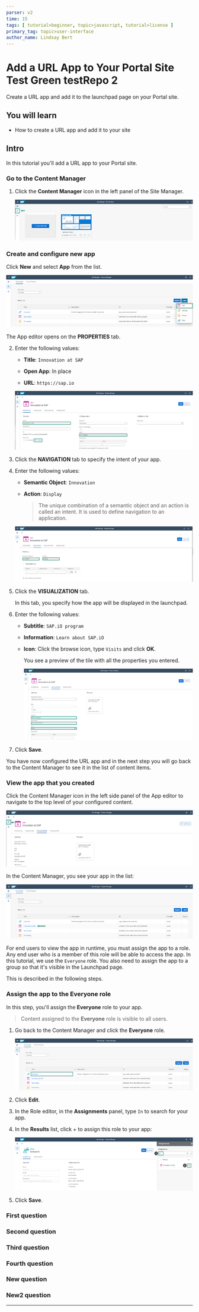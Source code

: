 ```yaml
---
parser: v2
time: 15
tags: [ tutorial>beginner, topic>javascript, tutorial>license ]
primary_tag: topic>user-interface
author_name: Lindsay Bert
---
```


# Add a URL App to Your Portal Site Test Green testRepo 2
<!-- description --> Create a URL app and add it to the launchpad page on your Portal site.

## You will learn
  - How to create a URL app and add it to your site

## Intro
In this tutorial you'll add a URL app to your Portal site.

### Go to the Content Manager



1. Click the **Content Manager** icon in the left panel of the Site Manager.

    ![Content manager icon](1-content-manager-icon.png)


### Create and configure new app



Click **New** and select **App** from the list.

![Content manager empty new app](2-content-manager-empty-new-app.png)

The App editor opens on the  **PROPERTIES** tab.

2. Enter the following values:

    * **Title**: `Innovation at SAP`

    * **Open App**: In place

    * **URL**:  `https://sap.io`

    ![App editor properties tab](3-app-editor-properties.png)

3. Click the **NAVIGATION** tab to specify the intent of your app.

4. Enter the following values:

     * **Semantic Object**: `Innovation`

     * **Action**:  `Display`

        > The unique combination of a semantic object and an action is called an intent. It is used to define navigation to an application.

    ![App editor navigation tab](4-app-editor-navigation.png)

5. Click the **VISUALIZATION** tab.

    In this tab, you specify how the app will be displayed in the launchpad.

6.  Enter the following values:

    * **Subtitle**: `SAP.iO program `

    * **Information**:  `Learn about SAP.iO`

    * **Icon**: Click the browse icon, type `Visits` and click **OK**.

      You see a preview of the tile with all the properties you entered.

      ![App editor visualization tab](5-app-editor-visualization.png)

7.  Click **Save**.

You have now configured the URL app and in the next step you will go back to the Content Manager to see it in the list of content items.




### View the app that you created

Click the Content Manager icon in the left side panel of the App editor to navigate to the top level of your configured content.

![Go to content manager icon](6-go-to-content-manager-icon.png)

In the Content Manager, you see your app in the list:

![Content manager with app](6-content-manager-with-app.png)


For end users to view the app in runtime, you must assign the app to a role. Any end user who is a member of this role will be able to access the app. In this tutorial, we use the `Everyone` role.  You also need to assign the app to a group so that it's visible in the Launchpad page.

This is described in the following steps.


### Assign the app to the Everyone role


In this step, you'll assign the **Everyone** role to your app.

>Content assigned to the **Everyone** role is visible to all users.

1. Go back to the Content Manager and click the **Everyone** role.

    ![Click Everyone role](8-everyone-role.png)

2. Click **Edit**.

3. In the Role editor, in the **Assignments** panel, type `In` to search for your app.

4. In the **Results** list, click + to assign this role to your app:

    ![8 role editor assign app](8-role-editor-assign-app.png)

5. Click **Save**.


### First question




### Second question




### Third question




### Fourth question




### New question




### New2 question




---
